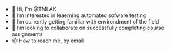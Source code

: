 - 👋 Hi, I’m @TMLAK
- 👀 I’m interested in leaerning automated sofware testing
- 🌱 I’m currently getting familiar with environdment of the field
- 💞️ I’m looking to collaborate on successfully completing course assignments
- 📫 How to reach me, by email

<!---
TMLAK/TMLAK is a ✨ special ✨ repository because its `README.md` (this file) appears on your GitHub profile.
You can click the Preview link to take a look at your changes.
--->
